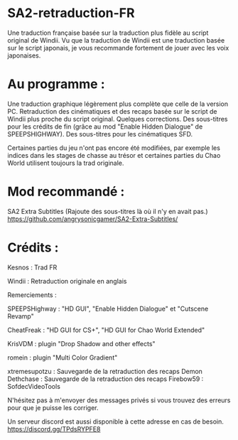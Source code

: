# SA2-retraduction-FR
Une traduction française basée sur la traduction plus fidèle au script original de Windii.
Vu que la traduction de Windii est une traduction basée sur le script japonais, je vous recommande fortement de jouer avec les voix japonaises.

# Au programme : 

Une traduction graphique légèrement plus complète que celle de la version PC.
Retraduction des cinématiques et des recaps basée sur le script de Windii plus proche du script original.
Quelques corrections.
Des sous-titres pour les crédits de fin (grâce au mod "Enable Hidden Dialogue" de SPEEPSHIGHWAY).
Des sous-titres pour les cinématiques SFD.


Certaines parties du jeu n'ont pas encore été modifiées, par exemple les indices dans les stages de chasse au trésor et certaines parties du Chao World utilisent toujours la trad originale.

# Mod recommandé :

SA2 Extra Subtitles (Rajoute des sous-titres là où il n'y en avait pas.)
https://github.com/angrysonicgamer/SA2-Extra-Subtitles/

# Crédits :

Kesnos : Trad FR

Windii : Retraduction originale en anglais

Remerciements : 

SPEEPSHighway : "HD GUI", "Enable Hidden Dialogue" et "Cutscene Revamp"

CheatFreak : "HD GUI for CS+", "HD GUI for Chao World Extended"

KrisVDM : plugin "Drop Shadow and other effects"

romein : plugin "Multi Color Gradient"

xtremesupotzu : Sauvegarde de la retraduction des recaps
Demon Dethchase : Sauvegarde de la retraduction des recaps
Firebow59 : SofdecVideoTools

N'hésitez pas à m'envoyer des messages privés si vous trouvez des erreurs pour que je puisse les corriger. 

Un serveur discord est aussi disponible à cette adresse en cas de besoin.
https://discord.gg/TPdsRYPFE8
